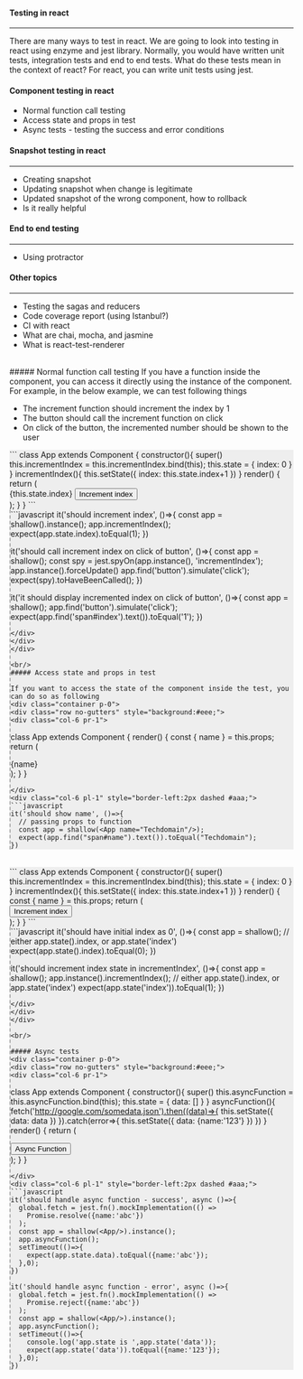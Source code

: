 #### Testing in react

---

There are many ways to test in react. We are going to look into testing in react using enzyme and jest library. Normally, you would have written unit tests, integration tests and end to end tests. What do these tests mean in the context of react? For react, you can write unit tests using jest.

#### Component testing in react

- Normal function call testing
- Access state and props in test
- Async tests - testing the success and error conditions

#### Snapshot testing in react

---

- Creating snapshot
- Updating snapshot when change is legitimate
- Updated snapshot of the wrong component, how to rollback
- Is it really helpful

#### End to end testing

---

- Using protractor

#### Other topics

---

- Testing the sagas and reducers
- Code coverage report (using Istanbul?)
- CI with react
- What are chai, mocha, and jasmine
- What is react-test-renderer

<br/>
##### Normal function call testing
If you have a function inside the component, you can access it directly using the instance of the component. For example, in the below example, we can test following things

- The increment function should increment the index by 1
- The button should call the increment function on click
- On click of the button, the incremented number should be shown to the user

<div class="container p-0">
<div class="row no-gutters" style="background:#eee;">
<div class="col-6 pr-1">
```
class App extends Component {
  constructor(){
    super()
    this.incrementIndex = this.incrementIndex.bind(this);
    this.state = {
      index: 0
    }
  }
  incrementIndex(){
    this.setState({
      index: this.state.index+1
    })
  }
  render() {
    return (
      <div className="App">
        {this.state.index} 
        <button onClick={this.incrementIndex}>Increment index</button>
      </div>
    );
  }
}
```
</div>
<div class="col-6 pl-1" style="border-left:2px dashed #aaa;">
```javascript
it('should increment index', ()=>{
  const app = shallow(<App />).instance();
  app.incrementIndex();
  expect(app.state.index).toEqual(1);
})

it('should call increment index on click of button', ()=>{
const app = shallow(<App />);
const spy = jest.spyOn(app.instance(), 'incrementIndex');
app.instance().forceUpdate()
app.find('button').simulate('click');
expect(spy).toHaveBeenCalled();
})

it('it should display incremented index on click of button', ()=>{
const app = shallow(<App />);
app.find('button').simulate('click');
expect(app.find('span#index').text()).toEqual('1');
})

```
</div>
</div>
</div>

<br/>
##### Access state and props in test

If you want to access the state of the component inside the test, you can do so as following
<div class="container p-0">
<div class="row no-gutters" style="background:#eee;">
<div class="col-6 pr-1">
```

class App extends Component {
render() {
const { name } = this.props;
return (
<div className="App">
<span id="name">{name}</span>
</div>
);
}
}

````
</div>
<div class="col-6 pl-1" style="border-left:2px dashed #aaa;">
```javascript
it('should show name', ()=>{
  // passing props to function
  const app = shallow(<App name="Techdomain"/>);
  expect(app.find("span#name").text()).toEqual("Techdomain");
})
````

</div>
</div>
</div>
<br/>
<div class="container p-0">
<div class="row no-gutters" style="background:#eee;">
<div class="col-6 pr-1">
```
class App extends Component {
  constructor(){
    super()
    this.incrementIndex = this.incrementIndex.bind(this);
    this.state = {
      index: 0
    }
  }
  incrementIndex(){
    this.setState({
      index: this.state.index+1
    })
  }
  render() {
    const { name } = this.props;
    return (
      <div className="App">
        <button onClick={this.incrementIndex}>Increment index</button>
      </div>
    );
  }
}
```
</div>
<div class="col-6 pl-1" style="border-left:2px dashed #aaa;">
```javascript
it('should have initial index as 0', ()=>{
  const app = shallow(<App name="Techdomain"/>);
  // either app.state().index, or app.state('index')
  expect(app.state().index).toEqual(0);
})

it('should increment index state in incrementIndex', ()=>{
const app = shallow(<App name="Techdomain"/>);
app.instance().incrementIndex();
// either app.state().index, or app.state('index')
expect(app.state('index')).toEqual(1);
})

```
</div>
</div>
</div>

<br/>

##### Async tests
<div class="container p-0">
<div class="row no-gutters" style="background:#eee;">
<div class="col-6 pr-1">
```

class App extends Component {
constructor(){
super()
this.asyncFunction = this.asyncFunction.bind(this);
this.state = {
data: []
}
}
asyncFunction(){
fetch('http://google.com/somedata.json').then((data)=>{
this.setState({
data: data
})
}).catch(error=>{
this.setState({
data: {name:'123'}
})
})
}
render() {
return (
<div className="App">
<button id="async" onClick={this.asyncFunction}>Async Function</button>
</div>
);
}
}

````
</div>
<div class="col-6 pl-1" style="border-left:2px dashed #aaa;">
```javascript
it('should handle async function - success', async ()=>{
  global.fetch = jest.fn().mockImplementation(() =>
    Promise.resolve({name:'abc'})
  );
  const app = shallow(<App/>).instance();
  app.asyncFunction();
  setTimeout(()=>{
    expect(app.state.data).toEqual({name:'abc'});
  },0);
})

it('should handle async function - error', async ()=>{
  global.fetch = jest.fn().mockImplementation(() =>
    Promise.reject({name:'abc'})
  );
  const app = shallow(<App/>).instance();
  app.asyncFunction();
  setTimeout(()=>{
    console.log('app.state is ',app.state('data'));
    expect(app.state('data')).toEqual({name:'123'});
  },0);
})
````

</div>
</div>
</div>
